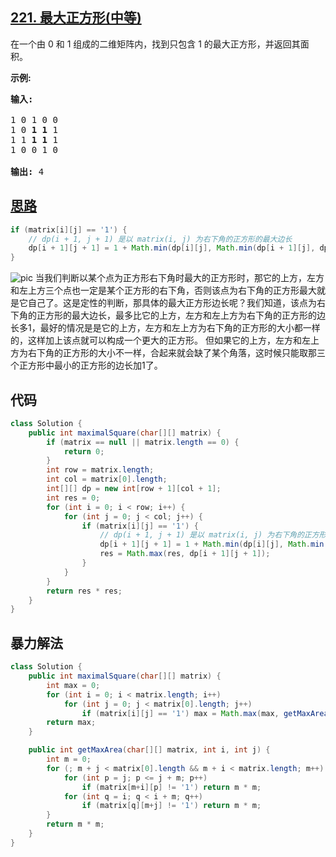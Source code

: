 ## [221. 最大正方形(中等)](https://leetcode-cn.com/problems/maximal-square/)
<div class="notranslate"><p>在一个由 0 和 1 组成的二维矩阵内，找到只包含 1 的最大正方形，并返回其面积。</p>

<p><strong>示例:</strong></p>

<pre><strong>输入: 
</strong>
1 0 1 0 0
1 0 <strong>1 1</strong> 1
1 1 <strong>1 1 </strong>1
1 0 0 1 0

<strong>输出: </strong>4</pre>
</div>

## [思路](https://leetcode-cn.com/problems/maximal-square/solution/li-jie-san-zhe-qu-zui-xiao-1-by-lzhlyle/)
```java
if (matrix[i][j] == '1') {
    // dp(i + 1, j + 1) 是以 matrix(i, j) 为右下角的正方形的最大边长
    dp[i + 1][j + 1] = 1 + Math.min(dp[i][j], Math.min(dp[i + 1][j], dp[i][j + 1]));
}
```
![pic](https://pic.leetcode-cn.com/8c4bf78cf6396c40291e40c25d34ef56bd524313c2aa863f3a20c1f004f32ab0-image.png)
当我们判断以某个点为正方形右下角时最大的正方形时，那它的上方，左方和左上方三个点也一定是某个正方形的右下角，否则该点为右下角的正方形最大就是它自己了。这是定性的判断，那具体的最大正方形边长呢？我们知道，该点为右下角的正方形的最大边长，最多比它的上方，左方和左上方为右下角的正方形的边长多1，最好的情况是是它的上方，左方和左上方为右下角的正方形的大小都一样的，这样加上该点就可以构成一个更大的正方形。 但如果它的上方，左方和左上方为右下角的正方形的大小不一样，合起来就会缺了某个角落，这时候只能取那三个正方形中最小的正方形的边长加1了。
## 代码
```java
class Solution {
    public int maximalSquare(char[][] matrix) {
        if (matrix == null || matrix.length == 0) {
            return 0;
        }
        int row = matrix.length;
        int col = matrix[0].length;
        int[][] dp = new int[row + 1][col + 1];
        int res = 0;
        for (int i = 0; i < row; i++) {
            for (int j = 0; j < col; j++) {
                if (matrix[i][j] == '1') {
                    // dp(i + 1, j + 1) 是以 matrix(i, j) 为右下角的正方形的最大边长
                    dp[i + 1][j + 1] = 1 + Math.min(dp[i][j], Math.min(dp[i + 1][j], dp[i][j + 1]));
                    res = Math.max(res, dp[i + 1][j + 1]);
                }
            }
        }
        return res * res;
    }
}
```

## 暴力解法
```java
class Solution {
    public int maximalSquare(char[][] matrix) {
        int max = 0;
        for (int i = 0; i < matrix.length; i++)
            for (int j = 0; j < matrix[0].length; j++)
                if (matrix[i][j] == '1') max = Math.max(max, getMaxArea(matrix, i, j));
        return max;
    }

    public int getMaxArea(char[][] matrix, int i, int j) {
        int m = 0;
        for (; m + j < matrix[0].length && m + i < matrix.length; m++) {
            for (int p = j; p <= j + m; p++)
                if (matrix[m+i][p] != '1') return m * m;
            for (int q = i; q < i + m; q++)
                if (matrix[q][m+j] != '1') return m * m;
        }
        return m * m;
    }
}
```